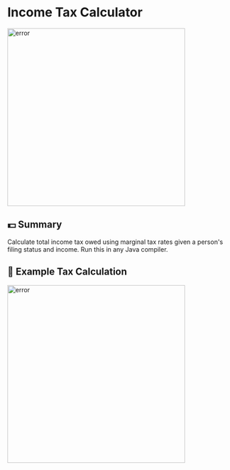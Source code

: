 # Income Tax Calculator
<img width="400" alt="error" src="https://dontmesswithtaxes.typepad.com/.a/6a00d8345157c669e2015391af0643970b-600wi">

## 💵 Summary
Calculate total income tax owed using marginal tax rates given a person's filing status and income. Run this in any Java compiler.

## 🧮 Example Tax Calculation
<img width="400" alt="error" src="https://user-images.githubusercontent.com/31792170/173268008-ab18fa7c-7269-42ea-adab-dc71a10b8220.png">
